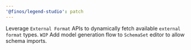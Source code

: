 ```yaml
---
'@finos/legend-studio': patch
---
```


Leverage `External Format` APIs to dynamically fetch available `external format` types.
`WIP` Add model generation flow to `SchemaSet` editor to allow schema imports.

